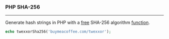 ### PHP SHA-256
___

Generate hash strings in PHP with a [free](https://github.com/twexxor/php-sha256/blob/main/license.md) SHA-256 algorithm [function](https://github.com/twexxor/php-sha256/blob/main/php-sha256.php).

``` php
echo twexxorSha256('buymeacoffee.com/twexxor');
```
